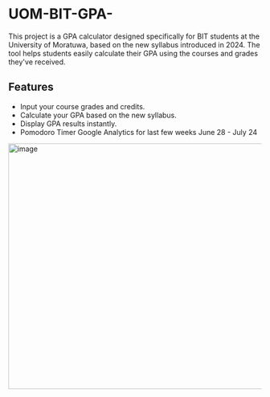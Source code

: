# UOM-BIT-GPA-
This project is a GPA calculator designed specifically for BIT students at the University of Moratuwa, based on the new syllabus introduced in 2024. The tool helps students easily calculate their GPA using the courses and grades they've received.

## Features
- Input your course grades and credits.
- Calculate your GPA based on the new syllabus.
- Display GPA results instantly.
- Pomodoro Timer
Google Analytics for last few weeks June 28 - July 24
<img width="1005" height="489" alt="image" src="https://github.com/user-attachments/assets/7682a2f2-c7b5-4e5e-a164-a54d26d0d3b2" />
